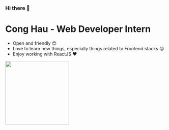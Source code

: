 ### Hi there 👋

# Cong Hau - Web Developer Intern

- Open and friendly 😊
- Love to learn new things, especially things related to Frontend stacks 😍
- Enjoy working with ReactJS ❤

<a href="https://github.com/paulnguyen-mn"><img align="left" width="auto" height="200" src="https://res.cloudinary.com/kimwy/image/upload/v1598840300/easyfrontend/programming_hgngx9.png"></a>

